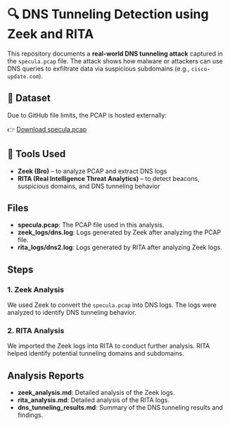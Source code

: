 
# 🔍 DNS Tunneling Detection using Zeek and RITA

This repository documents a **real-world DNS tunneling attack** captured in the `specula.pcap` file. The attack shows how malware or attackers can use DNS queries to exfiltrate data via suspicious subdomains (e.g., `cisco-update.com`).

## 📁 Dataset

Due to GitHub file limits, the PCAP is hosted externally:

👉 [Download specula.pcap](https://www.mediafire.com/file/n63u21i3dg80xpv/specula.pcap/file)

## 🧰 Tools Used

- **Zeek (Bro)** – to analyze PCAP and extract DNS logs
- **RITA (Real Intelligence Threat Analytics)** – to detect beacons, suspicious domains, and DNS tunneling behavior


## Files

- **specula.pcap**: The PCAP file used in this analysis.
- **zeek_logs/dns.log**: Logs generated by Zeek after analyzing the PCAP file.
- **rita_logs/dns2.log**: Logs generated by RITA after analyzing Zeek logs.

## Steps

### 1. Zeek Analysis
We used Zeek to convert the `specula.pcap` into DNS logs. The logs were analyzed to identify DNS tunneling behavior.

### 2. RITA Analysis
We imported the Zeek logs into RITA to conduct further analysis. RITA helped identify potential tunneling domains and subdomains.

## Analysis Reports

- **zeek_analysis.md**: Detailed analysis of the Zeek logs.
- **rita_analysis.md**: Detailed analysis of the RITA logs.
- **dns_tunneling_results.md**: Summary of the DNS tunneling results and findings.
